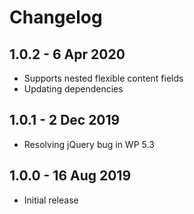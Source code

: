 # Changelog ##

## 1.0.2 - 6 Apr 2020
* Supports nested flexible content fields
* Updating dependencies

## 1.0.1 - 2 Dec 2019
* Resolving jQuery bug in WP 5.3

## 1.0.0 - 16 Aug 2019
* Initial release
